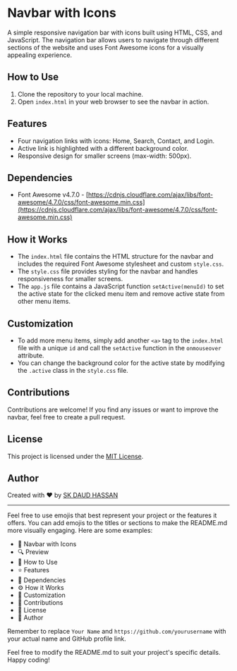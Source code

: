 # Navbar with Icons

A simple responsive navigation bar with icons built using HTML, CSS, and JavaScript. The navigation bar allows users to navigate through different sections of the website and uses Font Awesome icons for a visually appealing experience.

## How to Use

1. Clone the repository to your local machine.
2. Open `index.html` in your web browser to see the navbar in action.

## Features

- Four navigation links with icons: Home, Search, Contact, and Login.
- Active link is highlighted with a different background color.
- Responsive design for smaller screens (max-width: 500px).

## Dependencies

- Font Awesome v4.7.0 - [https://cdnjs.cloudflare.com/ajax/libs/font-awesome/4.7.0/css/font-awesome.min.css](https://cdnjs.cloudflare.com/ajax/libs/font-awesome/4.7.0/css/font-awesome.min.css)

## How it Works

- The `index.html` file contains the HTML structure for the navbar and includes the required Font Awesome stylesheet and custom `style.css`.
- The `style.css` file provides styling for the navbar and handles responsiveness for smaller screens.
- The `app.js` file contains a JavaScript function `setActive(menuId)` to set the active state for the clicked menu item and remove active state from other menu items.

## Customization

- To add more menu items, simply add another `<a>` tag to the `index.html` file with a unique `id` and call the `setActive` function in the `onmouseover` attribute.
- You can change the background color for the active state by modifying the `.active` class in the `style.css` file.

## Contributions

Contributions are welcome! If you find any issues or want to improve the navbar, feel free to create a pull request.

## License

This project is licensed under the [MIT License](LICENSE).

## Author

Created with ❤️ by [SK DAUD HASSAN](https://github.com/DaudGit)

---

Feel free to use emojis that best represent your project or the features it offers. You can add emojis to the titles or sections to make the README.md more visually engaging. Here are some examples:

- :rocket: Navbar with Icons
- :mag: Preview
- :floppy_disk: How to Use
- :star: Features
- :link: Dependencies
- :gear: How it Works
- :art: Customization
- :raised_hands: Contributions
- :scroll: License
- :pencil: Author

Remember to replace `Your Name` and `https://github.com/yourusername` with your actual name and GitHub profile link.

Feel free to modify the README.md to suit your project's specific details. Happy coding!
